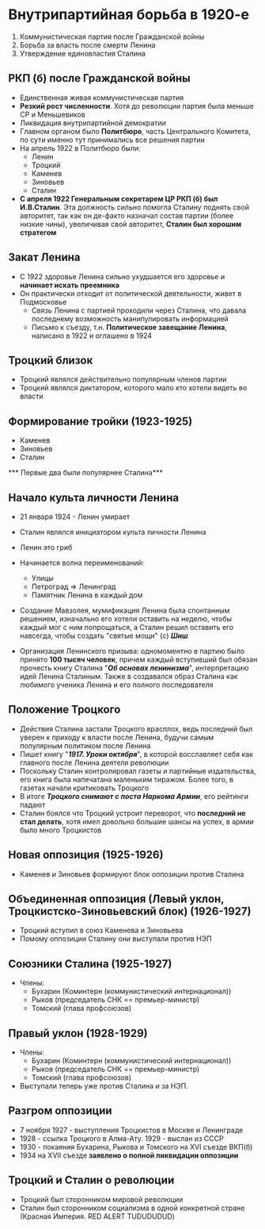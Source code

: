 # Внутрипартийная борьба в 1920-е 

1. Коммунистическая партия после Гражданской войны
2. Борьба за власть после смерти Ленина
3. Утверждение единовластия Сталина

## РКП (б) после Гражданской войны

* Единственная живая коммунистическая партия
* **Резкий рост численности**. Хотя до революции партия была меньше СР и Меньшевиков
* Ликвидация внутрипартийной демократии
* Главном органом было **Политбюро**, часть Центрального Комитета, по сути именно тут принимались все решения партии
* На апрель 1922 в Политбюро были:
    * Ленин
    * Троцкий
    * Каменев
    * Зиновьев
    * Сталин
* **С апреля 1922 Генеральным секретарем ЦР РКП (б) был И.В.Сталин**. Эта должность сильно помогла Сталину поднять свой авторитет, так как он де-факто назначал состав партии (более низкие чины), увеличивая свой авторитет, **Сталин был хорошим стратегом**

## Закат Ленина

* С 1922 здоровье Ленина сильно ухудшается его здоровье и **начинает искать преемника**
* Он практически отходит от политической деятельности, живет в Подмосковье
    * Связь Ленина с партией проходили через Сталина, что давала последнему возможность манипулировать информацией
    * Письмо к съезду, т.н. **Политическое завещание Ленина**, написано в 1922 и оглашено в 1924

## Троцкий близок

* Троцкий являлся действительно популярным членов партии
* Троцкий являлся диктатором, которого мало кто хотели видеть во власти

## Формирование тройки (1923-1925)

* Каменев
* Зиновьев
* Сталин

*** Первые два были популярнее Сталина***

## Начало культа личности Ленина

* 21 января 1924 - Ленин умирает
* Сталин являлся инициатором культа личности Ленина
* Ленин это гриб
* Начинается волна переименований:

    * Улицы
    * Петроград => Ленинград
    * Памятник Ленина в каждый дом
* Создание Мавзолея, мумификация Ленина была спонтанным решением, изначально его хотели оставить на неделю, чтобы каждый мог с ним попрощаться, а Сталин решил оставить его навсегда, чтобы создать "святые мощи" (c) ***Шиш***
* Организация Ленинского призыва: одномоментно в партию было принято **100 тысяч человек**, причем каждый вступивший был обязан прочесть книгу Сталина "***Об основах ленинизма***", интерпретацию идей Ленина Сталиным. Также в создавался образ Сталина как любимого ученика Ленина и его полного последователя

## Положение Троцкого

* Действия Сталина застали Троцкого врасплох, ведь последний был уверен к приходу к власти после Ленина, будучи самым популярным политиком после Ленина
* Пишет книгу "***1917. Уроки октября***", в которой восславляет себя как главного после Ленина деятеля революции
* Поскольку Сталин контролировал газеты и партийные издательства, его книга была напечатана маленьким тиражом. Более того, в газетах начали критиковать Троцкого
* В итоге ***Троцкого снимают с поста Наркома Армии***, его рейтинги падают
* Сталин боялся что Троцкий устроит переворот, что **последний не стал делать**, хотя имел довольно большие шансы на успех, в армии было много Троцкистов

## Новая оппозиция (1925-1926)

* Каменев и Зиновьев формируют блок оппозиции против Сталина

## Объединенная оппозиция (Левый уклон, Троцкистско-Зиновьевский блок) (1926-1927)

* Троцкий вступил в союз Каменева и Зиновьева
* Помому оппозиции Сталину они выступали против НЭП

## Союзники Сталина (1925-1927)

* Члены:
    * Бухарин (Коминтерн (коммунистический интернационал))
    * Рыков (председатель СНК == премьер-министр)
    * Томский (глава профсоюзов)

## Правый уклон (1928-1929)

* Члены:
    * Бухарин (Коминтерн (коммунистический интернационал))
    * Рыков (председатель СНК == премьер-министр)
    * Томский (глава профсоюзов)
* Выступали теперь уже против Сталина и за НЭП.

## Разгром оппозиции

* 7 ноября 1927 - выступления Троцкистов в Москве и Ленинграде
* 1928 - ссылка Троцкого в Алма-Ату. 1929 - выслан из СССР
* 1930 - покаяния Бухарина, Рыкова и Томского на XVI съезде ВКП(б)
* 1934  на XVII съезде **заявлено о полной ликвидации оппозиции**

## Троцкий и Сталин о революции

* Троцкий был сторонником мировой революции
* Сталин был сторонником социализма в одной конкретной стране (Красная Империя. RED ALERT TUDUDUDUD)
